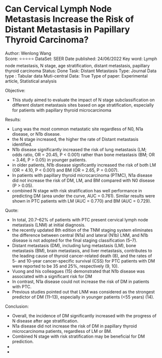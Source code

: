 # Can Cervical Lymph Node Metastasis Increase the Risk of Distant Metastasis in Papillary Thyroid Carcinoma?

Author: Wenlong Wang  
Score: ⭐️⭐️⭐️⭐️⭐️
DataSet: SEER
Date published: 24/06/2022
Key word: Lymph node metastasis, N stage, age stratification, distant metastasis, papillary thyroid carcinoma
Status: Done
Task: Distant Metastasis
Type: Journal
Data type : Tabular  data
Muti-central Data: True
Type of paper: Experimental article, Statistical analysis

Objective:

- This study aimed to evaluate the impact of N stage subclassification on different distant metastasis sites based on age stratification, especially for patients with papillary thyroid microcarcinoma

Results:

- Lung was the most common metastatic site regardless of N0, N1a disease, or N1b disease.
- the N stage increased, the higher the rate of Distant metastasis identified.
- N1b disease significantly increased the risk of lung metastasis (LM; odds ratio, OR = 20.45, P < 0.001) rather than bone metastasis (BM; OR = 3.46, P > 0.05) in younger patients.
- in older patients, N1b disease significantly increased the risk of both LM (OR = 4.10, P < 0.001) and BM (OR = 2.65, P = 0.007).
- In patients with papillary thyroid microcarcinoma (PTMC), N1a disease did not increase the risk of DM, LM, and BM compared with N0 disease (P > 0.05).
- combined N stage with risk stratification has well performance in predicting DM (area under the curve, AUC = 0.761). Similar results were shown in PTC patients with LM (AUC = 0.770) and BM (AUC = 0.729).

Quote:

- In total, 20.7–62% of patients with PTC present cervical lymph node metastasis (LNM) at initial diagnosis.
- the recently updated 8th edition of the TNM staging system eliminates the difference between central (N1a) and lateral (N1b) LNM, and N1b disease is not adopted for the final staging classification (5–7).
- Distant metastasis (DM), including lung metastasis (LM), bone metastasis (BM), brain metastasis, and liver metastasis, contributes to the leading cause of thyroid cancer-related death (8), and the rates of 5- and 10-year cancer-specific survival (CSS) for PTC patients with DM were reported to be 35 and 25%, respectively (9, 10).
- Vuong and his colleagues (15) demonstrated that N1b disease was associated with a significant risk for DM
- In contrast, N1a disease could not increase the risk of DM in patients with PTC.
- Previous studies pointed out that LNM was considered as the strongest predictor of DM (11–13), especially in younger patients (<55 years) (14).

Conclusion:

- Overall, the incidence of DM significantly increased with the progress of N disease after age stratification.
- N1a disease did not increase the risk of DM in papillary thyroid microcarcinoma patients, regardless of LM or BM.
- Combined N stage with risk stratification may be beneficial for DM prediction.
- 
-